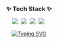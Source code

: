 <h3 align="center">✨ Tech Stack ✨</h3>
<div align="center">
  <img src="https://img.shields.io/badge/IT-20232a.svg?style=for-the-badge&logo=react&logoColor=orange" />&nbsp
  <img src="https://img.shields.io/badge/Java-F7DF1E.svg?style=for-the-badge&logo=java&logoColor=20232a" />&nbsp
  <img src="https://img.shields.io/badge/Python-E34F26.svg?style=for-the-badge&logo=#python&logoColor=white" />&nbsp
  <img src="https://img.shields.io/badge/MySQL-27588a.svg?style=for-the-badge&logo=#python&logoColor=white" />&nbsp
</div>

<div align="center">

[![Typing SVG](https://readme-typing-svg.demolab.com?font=Fira+Code&pause=1000&width=435&lines=An+engineering+student)](https://git.io/typing-svg)

</div>

